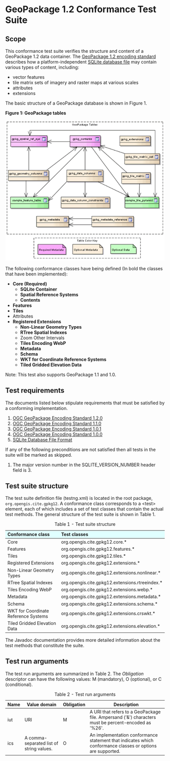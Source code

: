 
# GeoPackage 1.2 Conformance Test Suite

## Scope

This conformance test suite verifies the structure and content of a GeoPackage 1.2 
data container. The [GeoPackage 1.2 encoding standard](http://www.geopackage.org/spec/) describes 
how a platform-independent [SQLite database file](https://www.sqlite.org/fileformat2.html) 
may contain various types of content, including:

* vector features
* tile matrix sets of imagery and raster maps at various scales
* attributes
* extensions

The basic structure of a GeoPackage database is shown in Figure 1.

**Figure 1: GeoPackage tables**

![GeoPackage tables](./img/geopackage-tables.png)

The following conformance classes have being defined (In bold the classes that have been implemented):

* **Core (Required)**
    - **SQLite Container**
    - **Spatial Reference Systems**
    - **Contents**
* **Features**
* **Tiles**
* Attributes
* **Registered Extensions**
    - **Non-Linear Geometry Types**
    - **RTree Spatial Indexes**
    - Zoom Other Intervals
    - **Tiles Encoding WebP**
    - **Metadata**
    - **Schema**
    - **WKT for Coordinate Reference Systems**
    - **Tiled Gridded Elevation Data**
    
Note: This test also supports GeoPackage 1.1 and 1.0. 

## Test requirements

The documents listed below stipulate requirements that must be satisfied by a 
conforming implementation.

1. [OGC GeoPackage Encoding Standard 1.2.0](http://www.geopackage.org/spec/)
2. [OGC GeoPackage Encoding Standard 1.1.0](https://portal.opengeospatial.org/files/?artifact_id=64506)
3. [OGC GeoPackage Encoding Standard 1.0.1](https://portal.opengeospatial.org/files/?artifact_id=63378)
4. [OGC GeoPackage Encoding Standard 1.0.0](https://portal.opengeospatial.org/files/?artifact_id=56357)
5. [SQLite Database File Format](http://sqlite.org/fileformat2.html)

If any of the following preconditions are not satisfied then all tests in the 
suite will be marked as skipped.

1. The major version number in the SQLITE_VERSION_NUMBER header field is 3.

## Test suite structure

The test suite definition file (testng.xml) is located in the root package, 
`org.opengis.cite.gpkg12`. A conformance class corresponds to a &lt;test&gt; element, each 
of which includes a set of test classes that contain the actual test methods. 
The general structure of the test suite is shown in Table 1.

<table>
  <caption>Table 1 - Test suite structure</caption>
  <thead>
    <tr style="text-align: left; background-color: LightCyan">
      <th>Conformance class</th>
      <th>Test classes</th>
    </tr>
  </thead>
  <tbody>
    <tr>
      <td>Core</td>
      <td>org.opengis.cite.gpkg12.core.*</td>
    </tr>
    <tr>
      <td>Features</td>
      <td>org.opengis.cite.gpkg12.features.*</td>
    </tr>
    <tr>
      <td>Tiles</td>
      <td>org.opengis.cite.gpkg12.tiles.*</td>
    </tr>
    <tr>
      <td>Registered Extensions</td>
      <td>org.opengis.cite.gpkg12.extensions.*</td>
    </tr>
    <tr>
      <td>Non-Linear Geometry Types</td>
      <td>org.opengis.cite.gpkg12.extensions.nonlinear.*</td>
    </tr>
    <tr>
      <td>RTree Spatial Indexes</td>
      <td>org.opengis.cite.gpkg12.extensions.rtreeindex.*</td>
    </tr>
    <tr>
      <td>Tiles Encoding WebP</td>
      <td>org.opengis.cite.gpkg12.extensions.webp.*</td>
    </tr>
    <tr>
      <td>Metadata</td>
      <td>org.opengis.cite.gpkg12.extensions.metadata.*</td>
    </tr>
    <tr>
      <td>Schema</td>
      <td>org.opengis.cite.gpkg12.extensions.schema.*</td>
    </tr>
    <tr>
      <td>WKT for Coordinate Reference Systems</td>
      <td>org.opengis.cite.gpkg12.extensions.crswkt.*</td>
    </tr>
    <tr>
      <td>Tiled Gridded Elevation Data</td>
      <td>org.opengis.cite.gpkg12.extensions.elevation.*</td>
    </tr>
  </tbody>
</table>

The Javadoc documentation provides more detailed information about the test 
methods that constitute the suite.


## Test run arguments

The test run arguments are summarized in Table 2. The _Obligation_ descriptor can 
have the following values: M (mandatory), O (optional), or C (conditional).

<table>
	<caption>Table 2 - Test run arguments</caption>
	<thead>
    <tr>
      <th>Name</th>
      <th>Value domain</th>
	    <th>Obligation</th>
	    <th>Description</th>
    </tr>
  </thead>
	<tbody>
    <tr>
      <td>iut</td>
      <td>URI</td>
      <td>M</td>
      <td>A URI that refers to a GeoPackage file. Ampersand ('&amp;') characters 
      must be percent-encoded as '%26'.</td>
    </tr>
	  <tr>
      <td>ics</td>
      <td>A comma-separated list of string values.</td>
      <td>O</td>
      <td>An implementation conformance statement that indicates which conformance 
      classes or options are supported.</td>
    </tr>
	</tbody>
</table>
